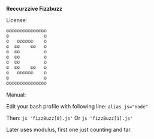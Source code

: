 **Reccurzzive Fizzbuzz**

License:

```
©©©©©©©©©©©©©©©
©             © 
©   ©©©©©©    ©
©  ©©    ©©   ©
©  ©©         ©
©  ©©         ©
©  ©©         ©
©  ©©    ©©   ©
©   ©©©©©©    ©
©             ©
©©©©©©©©©©©©©©©
```

Manual:

Edit your bash profile with following line:
`alias js="node"`

Then:
`js 'fizzBuzz[0].js'`
Or
`js 'fizzBuzz[1].js'`

Later uses modulus, first one just counting and tar.
